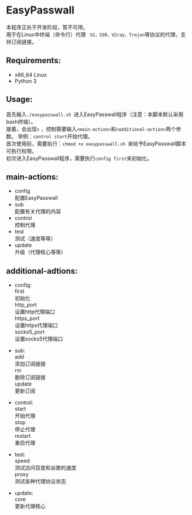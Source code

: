 # EasyPasswall
本程序正处于开发阶段，暂不可用。  
用于在Linux中终端（命令行）代理 ` SS，SSR，V2ray，Trojan`等协议的代理，支持订阅链接。 `

## Requirements:
- x86_64 Linux
- Python 3

## Usage:  
首先输入` ./easypasswall.sh  `进入EasyPasswall程序（注意：本脚本默认采用bash终端）。  
接着，会出现` > ` ，控制需要输入` <main-action> `和` <additional-action> `两个参数。
举例：` control start `开始代理。   
首次使用前，需要执行：`chmod +x easypasswall.sh `来给予EasyPasswall脚本可执行权限。  
初次进入EasyPasswall程序，需要执行` config first `来初始化。

## main-actions:
- config   
  配置EasyPasswall
- sub  
  配置有关代理的内容  
- control  
  控制代理  
- test  
  测试（速度等等）
- update  
  升级（代理核心等等）
  
## additional-adtions:
- config:  
 first  
 初始化     
 http_port  
 设置http代理端口  
 https_port  
 设置https代理端口  
 socks5_port  
 设置socks5代理端口  

- sub:  
 add    
 添加订阅链接     
 rm  
 删除订阅链接  
 update  
 更新订阅   
 
- control:  
 start  
 开始代理  
 stop  
 停止代理  
 restart  
 重启代理  
 
- test:  
 speed  
 测试访问百度和谷歌的速度  
 proxy  
 测试各种代理协议状态  

- update:  
  core  
  更新代理核心  
  
  